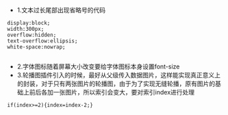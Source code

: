 

- 1.文本过长尾部出现省略号的代码
```
display:block;
width:300px;
overflow:hidden;
text-overflow:ellipsis;
white-space:nowrap;


```
- 2.字体图标随着屏幕大小改变要给字体图标本身设置font-size
- 3.轮播图插件引入的时候，最好从父级传入数据图片，这样能实现真正意义上的封装，对于只有两张图片的轮播图，由于为了实现无缝轮播，原有图片的基础上前后各加一张图片，所以索引会变大，要对索引index进行处理
```
if(index>=2){index=index-2;}
```